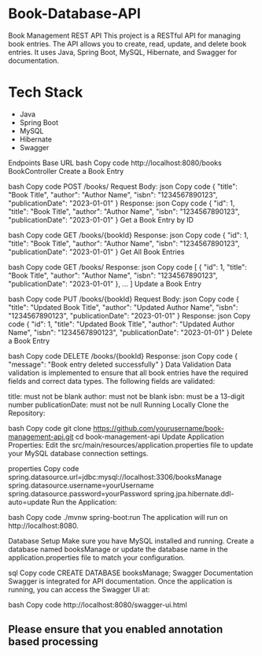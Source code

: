 # Book-Database-API


<p>
  Book Management REST API
This project is a RESTful API for managing book entries. The API allows you to create, read, update, and delete book entries. It uses Java, Spring Boot, MySQL, Hibernate, and Swagger for documentation.

<h1>Tech Stack</h1>
<ul>
<li>Java</li>
<li>Spring Boot</li>
<li>MySQL</li>
<li>Hibernate</li>
<li>Swagger</li>
  </ul>
Endpoints
Base URL
bash
Copy code
http://localhost:8080/books
BookController
Create a Book Entry

bash
Copy code
POST /books/
Request Body:
json
Copy code
{
  "title": "Book Title",
  "author": "Author Name",
  "isbn": "1234567890123",
  "publicationDate": "2023-01-01"
}
Response:
json
Copy code
{
  "id": 1,
  "title": "Book Title",
  "author": "Author Name",
  "isbn": "1234567890123",
  "publicationDate": "2023-01-01"
}
Get a Book Entry by ID

bash
Copy code
GET /books/{bookId}
Response:
json
Copy code
{
  "id": 1,
  "title": "Book Title",
  "author": "Author Name",
  "isbn": "1234567890123",
  "publicationDate": "2023-01-01"
}
Get All Book Entries

bash
Copy code
GET /books/
Response:
json
Copy code
[
  {
    "id": 1,
    "title": "Book Title",
    "author": "Author Name",
    "isbn": "1234567890123",
    "publicationDate": "2023-01-01"
  },
  ...
]
Update a Book Entry

bash
Copy code
PUT /books/{bookId}
Request Body:
json
Copy code
{
  "title": "Updated Book Title",
  "author": "Updated Author Name",
  "isbn": "1234567890123",
  "publicationDate": "2023-01-01"
}
Response:
json
Copy code
{
  "id": 1,
  "title": "Updated Book Title",
  "author": "Updated Author Name",
  "isbn": "1234567890123",
  "publicationDate": "2023-01-01"
}
Delete a Book Entry

bash
Copy code
DELETE /books/{bookId}
Response:
json
Copy code
{
  "message": "Book entry deleted successfully"
}
Data Validation
Data validation is implemented to ensure that all book entries have the required fields and correct data types. The following fields are validated:

title: must not be blank
author: must not be blank
isbn: must be a 13-digit number
publicationDate: must not be null
Running Locally
Clone the Repository:

bash
Copy code
git clone https://github.com/yourusername/book-management-api.git
cd book-management-api
Update Application Properties:
Edit the src/main/resources/application.properties file to update your MySQL database connection settings.

properties
Copy code
spring.datasource.url=jdbc:mysql://localhost:3306/booksManage
spring.datasource.username=yourUsername
spring.datasource.password=yourPassword
spring.jpa.hibernate.ddl-auto=update
Run the Application:

bash
Copy code
./mvnw spring-boot:run
The application will run on http://localhost:8080.

Database Setup
Make sure you have MySQL installed and running. Create a database named booksManage or update the database name in the application.properties file to match your configuration.

sql
Copy code
CREATE DATABASE booksManage;
Swagger Documentation
Swagger is integrated for API documentation. Once the application is running, you can access the Swagger UI at:

bash
Copy code
http://localhost:8080/swagger-ui.html
</p>

<h2> Please ensure that you enabled annotation based processing</h2>
